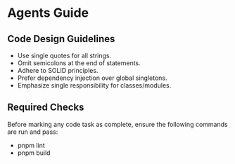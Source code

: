 # Agents Guide

## Code Design Guidelines
- Use single quotes for all strings.
- Omit semicolons at the end of statements.
- Adhere to SOLID principles.
- Prefer dependency injection over global singletons.
- Emphasize single responsibility for classes/modules.

## Required Checks
Before marking any code task as complete, ensure the following commands are run and pass:
- pnpm lint
- pnpm build
